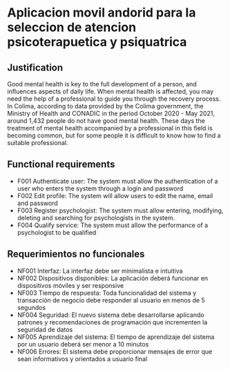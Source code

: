 # Aplicacion movil andorid para la seleccion de atencion psicoterapuetica y psiquatrica
 
## Justification
Good mental health is key to the full development of a person, and influences aspects of daily life. When mental health is affected, you may need the help of a professional to guide you through the recovery process. In Colima, according to data provided by the Colima government, the Ministry of Health and CONADIC in the period October 2020 - May 2021, around 1,432 people do not have good mental health. These days the treatment of mental health accompanied by a professional in this field is becoming common, but for some people it is difficult to know how to find a suitable professional.

## Functional requirements
- F001 Authenticate user: The system must allow the authentication of a user who enters the system through a login and password
- F002 Edit profile: The system will allow users to edit the name, email and password
- F003 Register psychologist: The system must allow entering, modifying, deleting and searching for psychologists in the system.
- F004 Qualify service: The system must allow the performance of a psychologist to be qualified

## Requerimientos no funcionales 
- NF001 Interfaz: La interfaz debe ser minimalista e intuitiva
- NF002 Dispositivos disponibles: La aplicación deberá funcionar en dispositivos móviles y ser responsive
- NF003 Tiempo de respuesta: Toda funcionalidad del sistema y transacción de negocio debe responder al usuario en menos de 5 segundos
- NF004 Seguridad: El nuevo sistema debe desarrollarse aplicando patrones y recomendaciones de programación que incrementen la seguridad de datos
- NF005 Aprendizaje del sistema: El tiempo de aprendizaje del sistema por un usuario deberá ser menor a 10 minutos
- NF006 Errores: El sistema debe proporcionar mensajes de error que sean informativos y orientados a usuario final


